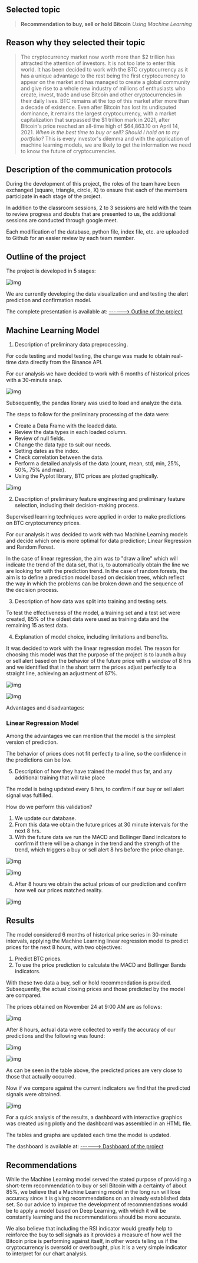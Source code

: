 ## Selected topic

> **Recommendation to buy, sell or hold Bitcoin**
*Using Machine Learning*

## Reason why they selected their topic

> The cryptocurrency market now worth more than $2 trillion has attracted the attention of investors. It is not too late to enter this world. It has been decided to work with the BTC cryptocurrency as it has a unique advantage to the rest being the first cryptocurrency to appear on the market and has managed to create a global community and give rise to a whole new industry of millions of enthusiasts who create, invest, trade and use Bitcoin and other cryptocurrencies in their daily lives. BTC remains at the top of this market after more than a decade of existence. Even after Bitcoin has lost its undisputed dominance, it remains the largest cryptocurrency, with a market capitalization that surpassed the $1 trillion mark in 2021, after Bitcoin's price reached an all-time high of $64,863.10 on April 14, 2021.
> *When is the best time to buy or sell? Should I hold on to my portfolio?* This is every investor's dilemma and with the application of machine learning models, we are likely to get the information we need to know the future of cryptocurrencies.

## Description of the communication protocols

During the development of this project, the roles of the team have been exchanged (square, triangle, circle, X) to ensure that each of the members participate in each stage of the project.

In addition to the classroom sessions, 2 to 3 sessions are held with the team to review progress and doubts that are presented to us, the additional sessions are conducted through google meet.

Each modification of the database, python file, index file, etc. are uploaded to Github for an easier review by each team member.

## Outline of the project

The project is developed in 5 stages:

![img](https://github.com/coldstrel/bitcoin_final/blob/Carmen/Resources/Outline_of_the_project_VF.PNG)

We are currently developing the data visualization and and testing the alert prediction and confirmation model.

The complete presentation is available at: <a href="https://docs.google.com/presentation/d/157K0zkvYJeCbP-PyAiyx2wJzwxDcS8tjZdYnoqtLVmQ/edit?usp=sharing">------> Outline of the project</a>

## Machine Learning Model

1. Description of preliminary data preprocessing.

For code testing and model testing, the change was made to obtain real-time data directly from the Binance API.

For our analysis we have decided to work with 6 months of historical prices with a 30-minute snap.

![img](https://github.com/coldstrel/bitcoin_final/blob/Carmen/Resources/Database.PNG)

Subsequently, the pandas library was used to load and analyze the data.

The steps to follow for the preliminary processing of the data were:

- Create a Data Frame with the loaded data.
- Review the data types in each loaded column.
- Review of null fields.
- Change the data type to suit our needs.
- Setting dates as the index.
- Check correlation between the data.
- Perform a detailed analysis of the data (count, mean, std, min, 25%, 50%, 75% and max).
- Using the Pyplot library, BTC prices are plotted graphically.

![img](https://github.com/coldstrel/bitcoin_final/blob/Carmen/Resources/Price%20history.PNG)

2. Description of preliminary feature engineering and preliminary feature selection, including their decision-making process.

Supervised learning techniques were applied in order to make predictions on BTC cryptocurrency prices.

For our analysis it was decided to work with two Machine Learning models and decide which one is more optimal for data prediction; Linear Regression and Random Forest.

In the case of linear regression, the aim was to "draw a line" which will indicate the trend of the data set, that is, to automatically obtain the line we are looking for with the prediction trend.
In the case of random forests, the aim is to define a prediction model based on decision trees, which reflect the way in which the problems can be broken down and the sequence of the decision process.

3. Description of how data was split into training and testing sets.

To test the effectiveness of the model, a training set and a test set were created, 85% of the oldest data were used as training data and the remaining 15 as test data.

4. Explanation of model choice, including limitations and benefits.

It was decided to work with the linear regression model. The reason for choosing this model was that the purpose of the project is to launch a buy or sell alert based on the behavior of the future price with a window of 8 hrs and we identified that in the short term the prices adjust perfectly to a straight line, achieving an adjustment of 87%.

![img](https://github.com/coldstrel/bitcoin_final/blob/Carmen/Resources/r2_VF.PNG)

![img](https://github.com/coldstrel/bitcoin_final/blob/Carmen/Resources/Linear%20regression_VF.PNG)

Advantages and disadvantages:

### Linear Regression Model

Among the advantages we can mention that the model is the simplest version of prediction.

The behavior of prices does not fit perfectly to a line, so the confidence in the predictions can be low.

5. Description of how they have trained the model thus far, and any additional training that will take place

The model is being updated every 8 hrs, to confirm if our buy or sell alert signal was fulfilled.

How do we perform this validation?

1. We update our database.
2. From this data we obtain the future prices at 30 minute intervals for the next 8 hrs.
3. With the future data we run the MACD and Bollinger Band indicators to confirm if there will be a change in the trend and the strength of the trend, which triggers a buy or sell alert 8 hrs before the price change.

![img](https://github.com/coldstrel/bitcoin_final/blob/Carmen/Resources/MACD_VF.PNG)

![img](https://github.com/coldstrel/bitcoin_final/blob/Carmen/Resources/bb_VF.PNG)

4. After 8 hours we obtain the actual prices of our prediction and confirm how well our prices matched reality.

![img](https://github.com/coldstrel/bitcoin_final/blob/Carmen/Resources/predicted_prices_VF.PNG)

## Results

The model considered 6 months of historical price series in 30-minute intervals, applying the Machine Learning linear regression model to predict prices for the next 8 hours, with two objectives:

1. Predict BTC prices.
2. To use the price prediction to calculate the MACD and Bollinger Bands indicators.

With these two data a buy, sell or hold recommendation is provided.
Subsequently, the actual closing prices and those predicted by the model are compared.

The prices obtained on November 24 at 9:00 AM are as follows:

![img](https://github.com/coldstrel/bitcoin_final/blob/Carmen/Resources/predicted_prices_and_recommendation_VF.PNG)

After 8 hours, actual data were collected to verify the accuracy of our predictions and the following was found:

![img](https://github.com/coldstrel/bitcoin_final/blob/Carmen/Resources/results.PNG)

![img](https://github.com/coldstrel/bitcoin_final/blob/Carmen/Resources/results_1.PNG)

As can be seen in the table above, the predicted prices are very close to those that actually occurred.

Now if we compare against the current indicators we find that the predicted signals were obtained.

![img](https://github.com/coldstrel/bitcoin_final/blob/Carmen/Resources/results_2.PNG)

For a quick analysis of the results, a dashboard with interactive graphics was created using plotly and the dashboard was assembled in an HTML file.

The tables and graphs are updated each time the model is updated.

The dashboard is available at: <a href="https://coldstrel.github.io/bitcoin_final/web/index.html">------> Dashboard of the project</a>

## Recommendations

While the Machine Learning model served the stated purpose of providing a short-term recommendation to buy or sell Bitcoin with a certainty of about 85%, we believe that a Machine Learning model in the long run will lose accuracy since it is giving recommendations on an already established data set. So our advice to improve the development of recommendations would be to apply a model based on Deep Learning, with which it will be constantly learning and the recommendations should be more accurate.

We also believe that including the RSI indicator would greatly help to reinforce the buy to sell signals as it provides a measure of how well the Bitcoin price is performing against itself, in other words telling us if the cryptocurrency is oversold or overbought, plus it is a very simple indicator to interpret for our chart analysis.
